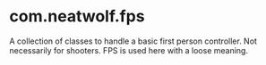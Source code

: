 # com.neatwolf.fps
 A collection of classes to handle a basic first person controller. Not necessarily for shooters. FPS is used here with a loose meaning.
